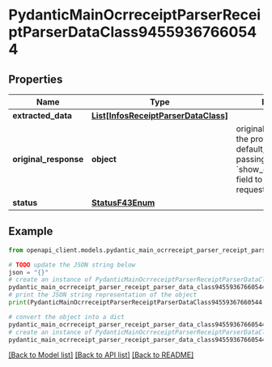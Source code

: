 # PydanticMainOcrreceiptParserReceiptParserDataClass94559367660544


## Properties

Name | Type | Description | Notes
------------ | ------------- | ------------- | -------------
**extracted_data** | [**List[InfosReceiptParserDataClass]**](InfosReceiptParserDataClass.md) |  | [optional] 
**original_response** | **object** | original response sent by the provider, hidden by default, show it by passing the &#x60;show_original_response&#x60; field to &#x60;true&#x60; in your request | [optional] 
**status** | [**StatusF43Enum**](StatusF43Enum.md) |  | 

## Example

```python
from openapi_client.models.pydantic_main_ocrreceipt_parser_receipt_parser_data_class94559367660544 import PydanticMainOcrreceiptParserReceiptParserDataClass94559367660544

# TODO update the JSON string below
json = "{}"
# create an instance of PydanticMainOcrreceiptParserReceiptParserDataClass94559367660544 from a JSON string
pydantic_main_ocrreceipt_parser_receipt_parser_data_class94559367660544_instance = PydanticMainOcrreceiptParserReceiptParserDataClass94559367660544.from_json(json)
# print the JSON string representation of the object
print(PydanticMainOcrreceiptParserReceiptParserDataClass94559367660544.to_json())

# convert the object into a dict
pydantic_main_ocrreceipt_parser_receipt_parser_data_class94559367660544_dict = pydantic_main_ocrreceipt_parser_receipt_parser_data_class94559367660544_instance.to_dict()
# create an instance of PydanticMainOcrreceiptParserReceiptParserDataClass94559367660544 from a dict
pydantic_main_ocrreceipt_parser_receipt_parser_data_class94559367660544_form_dict = pydantic_main_ocrreceipt_parser_receipt_parser_data_class94559367660544.from_dict(pydantic_main_ocrreceipt_parser_receipt_parser_data_class94559367660544_dict)
```
[[Back to Model list]](../README.md#documentation-for-models) [[Back to API list]](../README.md#documentation-for-api-endpoints) [[Back to README]](../README.md)


